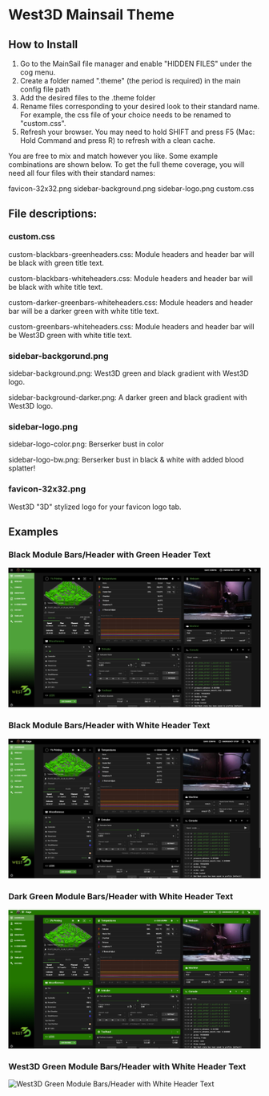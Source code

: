 # West3D Mainsail Theme

## How to Install

1. Go to the MainSail file manager and enable "HIDDEN FILES" under the cog menu.
2. Create a folder named ".theme" (the period is required) in the main config file path
3. Add the desired files to the .theme folder
4. Rename files corresponding to your desired look to their standard name.  For example, the css file of your choice needs to be renamed to "custom.css".
5. Refresh your browser.  You may need to hold SHIFT and press F5 (Mac: Hold Command and press R) to refresh with a clean cache. 

You are free to mix and match however you like.  Some example combinations are shown below.  To get the full theme coverage, you will need all four files with their standard names:

favicon-32x32.png
sidebar-background.png
sidebar-logo.png
custom.css

## File descriptions:

### custom.css

custom-blackbars-greenheaders.css: Module headers and header bar will be black with green title text.

custom-blackbars-whiteheaders.css: Module headers and header bar will be black with white title text.

custom-darker-greenbars-whiteheaders.css: Module headers and header bar will be a darker green with white title text.

custom-greenbars-whiteheaders.css: Module headers and header bar will be West3D green with white title text.

### sidebar-backgorund.png

sidebar-background.png: West3D green and black gradient with West3D logo.

sidebar-background-darker.png: A darker green and black gradient with West3D logo.

### sidebar-logo.png

sidebar-logo-color.png: Berserker bust in color

sidebar-logo-bw.png: Berserker bust in black & white with added blood splatter!

### favicon-32x32.png

West3D "3D" stylized logo for your favicon logo tab.  

## Examples

### Black Module Bars/Header with Green Header Text
![West3D Green Module Bars/Header with White Header Text](https://github.com/oogoom/Voron-Mods/blob/main/Themes/Mainsail%20-%20West3D/greenJustRight.jpg)

### Black Module Bars/Header with White Header Text
![West3D Green Module Bars/Header with White Header Text](https://github.com/oogoom/Voron-Mods/blob/main/Themes/Mainsail%20-%20West3D/greenLight.jpg)

### Dark Green Module Bars/Header with White Header Text
![West3D Green Module Bars/Header with White Header Text](https://github.com/oogoom/Voron-Mods/blob/main/Themes/Mainsail%20-%20West3D/greenDarkerHeavy.jpg)

### West3D Green Module Bars/Header with White Header Text
![West3D Green Module Bars/Header with White Header Text](https://github.com/oogoom/Voron-Mods/edit/main/Themes/Mainsail%20-%20West3D/greenHeavy.jpg)
